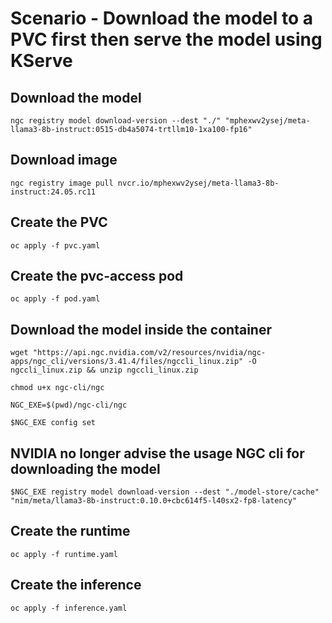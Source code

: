 # Scenario - Download the model to a PVC first then serve the model using KServe
## Download the model
```
ngc registry model download-version --dest "./" "mphexwv2ysej/meta-llama3-8b-instruct:0515-db4a5074-trtllm10-1xa100-fp16"
```
## Download image
```
ngc registry image pull nvcr.io/mphexwv2ysej/meta-llama3-8b-instruct:24.05.rc11
```

## Create the PVC
```
oc apply -f pvc.yaml
```

## Create the pvc-access pod
```
oc apply -f pod.yaml
```
## Download the model inside the container
```
wget "https://api.ngc.nvidia.com/v2/resources/nvidia/ngc-apps/ngc_cli/versions/3.41.4/files/ngccli_linux.zip" -O ngccli_linux.zip && unzip ngccli_linux.zip
```
```
chmod u+x ngc-cli/ngc
```
```
NGC_EXE=$(pwd)/ngc-cli/ngc
```
```
$NGC_EXE config set
```

## NVIDIA no longer advise the usage NGC cli for downloading the model
```
$NGC_EXE registry model download-version --dest "./model-store/cache" "nim/meta/llama3-8b-instruct:0.10.0+cbc614f5-l40sx2-fp8-latency"
```

## Create the runtime
```
oc apply -f runtime.yaml
```

## Create the inference
```
oc apply -f inference.yaml
```